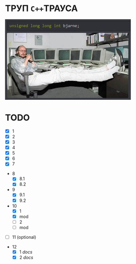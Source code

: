 # ТРУП `C++`ТРАУСА #
![труп страуса](banner.jpg)

# TODO #
- [x] 1
- [x] 2
- [x] 3
- [x] 4
- [x] 5
- [x] 6
- [x] 7
- 8
  - [x] 8.1
  - [x] 8.2
- 9
  - [x] 9.1
  - [x] 9.2
- 10
  - [x] 1
  - [x] mod
  - [ ] 2
  - [ ] mod
- [ ] 11 (optional)
- 12
  - [x] 1  _docs_
  - [x] 2  _docs_
